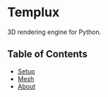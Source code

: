 # Templux

3D rendering engine for Python.

## Table of Contents
* [Setup][setup]
* [Mesh][mesh]
* [About][about]


[setup]: https://medilocus.github.io/graphic_videos/setup
[mesh]: https://medilocus.github.io/graphic_videos/mesh
[about]: https://medilocus.github.io/graphic_videos/about
